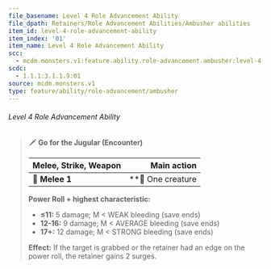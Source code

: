 ```yaml
---
file_basename: Level 4 Role Advancement Ability
file_dpath: Retainers/Role Advancement Abilities/Ambusher abilities
item_id: level-4-role-advancement-ability
item_index: '01'
item_name: Level 4 Role Advancement Ability
scc:
  - mcdm.monsters.v1:feature.ability.role-advancement.ambusher:level-4-role-advancement-ability
scdc:
  - 1.1.1:3.1.1.9:01
source: mcdm.monsters.v1
type: feature/ability/role-advancement/ambusher
---
```


###### Level 4 Role Advancement Ability

<!-- -->
> 🗡 **Go for the Jugular (Encounter)**
>
> | **Melee, Strike, Weapon** |     **Main action** |
> | ------------------------- | ------------------: |
> | **📏 Melee 1**            | \*\*🎯 One creature |
>
> **Power Roll + highest characteristic:**
>
> - **≤11:** 5 damage; M < WEAK bleeding (save ends)
> - **12-16:** 9 damage; M < AVERAGE bleeding (save ends)
> - **17+:** 12 damage; M < STRONG bleeding (save ends)
>
> **Effect:** If the target is grabbed or the retainer had an edge on the power roll, the retainer gains 2 surges.
